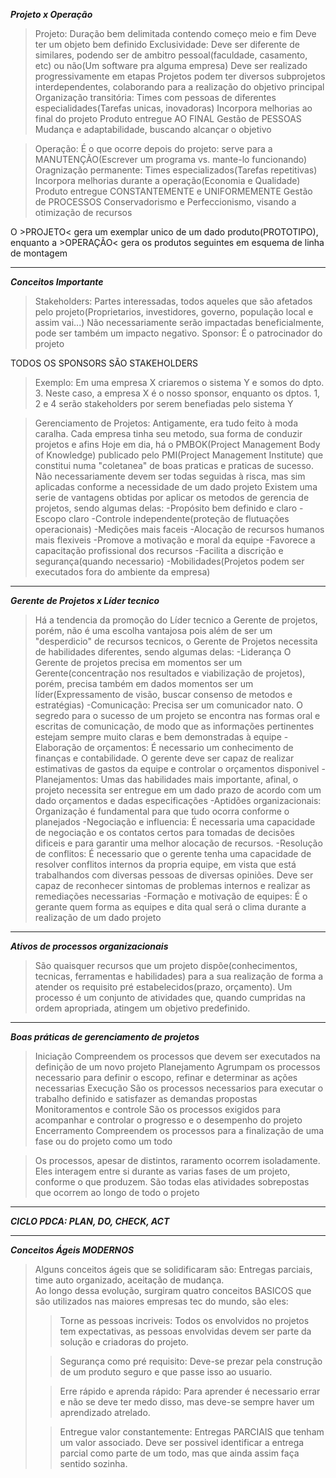 ***Projeto x Operação***
>Projeto:
    Duração bem delimitada contendo começo meio e fim
    Deve ter um objeto bem definido
    Exclusividade: Deve ser diferente de similares, podendo ser de ambitro pessoal(faculdade, casamento, etc) ou não(Um software pra alguma empresa)
    Deve ser realizado progressivamente em etapas
    Projetos podem ter diversos subprojetos interdependentes, colaborando para a realização do objetivo principal
    Organização transitória: Times com pessoas de diferentes especialidades(Tarefas unicas, inovadoras)
    Incorpora melhorias ao final do projeto
    Produto entregue AO FINAL
    Gestão de PESSOAS
    Mudança e adaptabilidade, buscando alcançar o objetivo

>Operação:
    É o que ocorre depois do projeto: serve para a MANUTENÇÃO(Escrever um programa vs. mante-lo funcionando)
    Oragnização permanente: Times especializados(Tarefas repetitivas)
    Incorpora melhorias durante a operação(Economia e Qualidade)
    Produto entregue CONSTANTEMENTE e UNIFORMEMENTE
    Gestão de PROCESSOS
    Conservadorismo e Perfeccionismo, visando a otimização de recursos


O >PROJETO< gera um exemplar unico de um dado produto(PROTOTIPO), enquanto a >OPERAÇÃO< gera os produtos seguintes em esquema de linha de montagem 
***
***Conceitos Importante***
>Stakeholders:
    Partes interessadas, todos aqueles que são afetados pelo projeto(Proprietarios, investidores, governo, população local e assim vai...)
    Não necessariamente serão impactadas beneficialmente, pode ser também um impacto negativo.
>Sponsor:
    É o patrocinador do projeto

TODOS OS SPONSORS SÃO STAKEHOLDERS
>Exemplo:
    Em uma empresa X criaremos o sistema Y e somos do dpto. 3. Neste caso, a empresa X é o nosso sponsor, enquanto os dptos. 1, 2 e 4 serão stakeholders por serem benefiadas pelo sistema Y

>Gerenciamento de Projetos:
    Antigamente, era tudo feito à moda caralha. Cada empresa tinha seu metodo, sua forma de conduzir projetos e afins
    Hoje em dia, há o PMBOK(Project Management Body of Knowledge) publicado pelo PMI(Project Management Institute) que constitui numa "coletanea" de boas praticas e praticas de sucesso.
    Não necessariamente devem ser todas seguidas à risca, mas sim aplicadas conforme a necessidade de um dado projeto
    Existem uma serie de vantagens obtidas por aplicar os metodos de gerencia de projetos, sendo algumas delas:
        -Propósito bem definido e claro
        -Escopo claro
        -Controle independente(proteção de flutuações operacionais)
        -Medições mais faceis
        -Alocação de recursos humanos mais flexiveis
        -Promove a motivação e moral da equipe
        -Favorece a capacitação profissional dos recursos
        -Facilita a discrição e segurança(quando necessario)
        -Mobilidades(Projetos podem ser executados fora do ambiente da empresa)
***
***Gerente de Projetos x Líder tecnico***
>Há a tendencia da promoção do Líder tecnico a Gerente de projetos, porém, não é uma escolha vantajosa pois além de ser um "desperdicio" de recursos tecnicos, o Gerente de Projetos necessita de habilidades diferentes,
>sendo algumas delas:
    -Liderança
        O Gerente de projetos precisa em momentos ser um Gerente(concentração nos resultados e viabilização de projetos), porém, precisa também em dados momentos
        ser um líder(Expressamento de visão, buscar consenso de metodos e estratégias)
    -Comunicação:
        Precisa ser um comunicador nato. O segredo para o sucesso de um projeto se encontra nas formas oral e escritas de comunicação, de modo que as informações pertinentes estejam sempre muito claras e bem demonstradas à equipe
    -Elaboração de orçamentos:
        É necessario um conhecimento de finanças e contabilidade. O gerente deve ser capaz de realizar estimativas de gastos da equipe e controlar o orçamentos disponivel
    -Planejamentos:
        Umas das habilidades mais importante, afinal, o projeto necessita ser entregue em um dado prazo de acordo com um dado orçamentos e dadas especificações
    -Aptidões organizacionais:
        Organização é fundamental para que tudo ocorra conforme o planejados
    -Negociação e influencia:
        É necessaria uma capacidade de negociação e os contatos certos para tomadas de decisões dificeis e para garantir uma melhor alocação de recursos.
    -Resolução de conflitos:
        É necessario que o gerente tenha uma capacidade de resolver conflitos internos da propria equipe, em vista que está trabalhandos com diversas pessoas
        de diversas opiniões. Deve ser capaz de reconhecer sintomas de problemas internos e realizar as remediações necessarias
    -Formação e motivação de equipes:
        É o gerante quem forma as equipes e dita qual será o clima durante a realização de um dado projeto                    

***
***Ativos de processos organizacionais***
>São quaisquer recursos que um projeto dispõe(conhecimentos, tecnicas, ferramentas e habilidades) para a sua realização de forma a atender os requisito pré estabelecidos(prazo, orçamento).
>Um processo é um conjunto de atividades que, quando cumpridas na ordem apropriada, atingem um objetivo predefinido.
***
***Boas práticas de gerenciamento de projetos***
>Iniciação
    Compreendem os processos que devem ser executados na definição de um novo projeto
>Planejamento
    Agrumpam os processos necessario para definir o escopo, refinar e determinar as ações necessarias
>Execução
    São os processos necessarios para executar o trabalho definido e satisfazer as demandas propostas
>Monitoramentos e controle
    São os processos exigidos para acompanhar e controlar o progresso e o desempenho do projeto
>Encerramento
    Compreendem os processos para a finalização de uma fase ou do projeto como um todo

>Os processos, apesar de distintos, raramento ocorrem isoladamente. Eles interagem entre si durante as varias fases de um projeto, conforme o que produzem. São todas elas atividades sobrepostas que ocorrem ao longo de todo o projeto
***
***CICLO PDCA: PLAN, DO, CHECK, ACT***
***
***Conceitos Ágeis MODERNOS***
>Alguns conceitos ágeis que se solidificaram são: Entregas parciais, time auto organizado, aceitação de mudança.<br>
Ao longo dessa evolução, surgiram quatro conceitos BASICOS que são utilizados nas maiores empresas tec do mundo, são eles:<br>
>>Torne as pessoas incriveis: Todos os envolvidos no projetos tem expectativas, as pessoas envolvidas devem ser parte da solução e criadoras do projeto.<br>
>
>>Segurança como pré requisito: Deve-se prezar pela construção de um produto seguro e que passe isso ao usuario.<br>
>
>>Erre rápido e aprenda rápido: Para aprender é necessario errar e não se deve ter medo disso, mas deve-se sempre haver um aprendizado atrelado.<br>
>
>>Entregue valor constantemente: Entregas PARCIAIS que tenham um valor associado. Deve ser possivel identificar a entrega parcial como parte de um todo, mas que ainda assim faça sentido sozinha.<br>